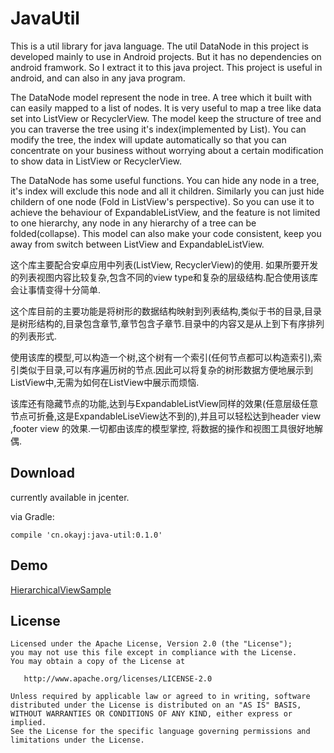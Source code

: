 # JavaUtil
This is a util library for java language.
The util DataNode in this project is developed mainly to use in Android projects. 
But it has no dependencies on android framwork. So I extract it to this java project.
This project is useful in android, and can also in any java program.

The DataNode model represent the node in tree. A tree which it built with can easily mapped to a list of nodes. It is very useful to map a tree like data set into ListView or RecyclerView.
The model keep the structure of tree and you can traverse the tree using it's index(implemented by List). You can modify the tree, the index will update automatically so that you can concentrate on your business without worrying about a certain modification to show data in ListView or RecyclerView.

The DataNode has some useful functions. You can hide any node in a tree, it's index will exclude this node and all it children. Similarly you can just hide childern of one node (Fold in ListView's perspective). So you can use it to achieve the behaviour of ExpandableListView, and the feature is not limited to one hierarchy, any node in any hierarchy of a tree can be folded(collapse).
This model can also make your code consistent, keep you away from switch between ListView and ExpandableListView.


这个库主要配合安卓应用中列表(ListView, RecyclerView)的使用. 如果所要开发的列表视图内容比较复杂,包含不同的view type和复杂的层级结构.配合使用该库会让事情变得十分简单.

这个库目前的主要功能是将树形的数据结构映射到列表结构,类似于书的目录,目录是树形结构的,目录包含章节,章节包含子章节.目录中的内容又是从上到下有序排列的列表形式.

使用该库的模型,可以构造一个树,这个树有一个索引(任何节点都可以构造索引),索引类似于目录,可以有序遍历树的节点.因此可以将复杂的树形数据方便地展示到ListView中,无需为如何在ListView中展示而烦恼.

该库还有隐藏节点的功能,达到与ExpandableListView同样的效果(任意层级任意节点可折叠,这是ExpandableLiseView达不到的),并且可以轻松达到header view ,footer view 的效果.一切都由该库的模型掌控, 将数据的操作和视图工具很好地解偶.

## Download
currently available in jcenter.

via Gradle:

    compile 'cn.okayj:java-util:0.1.0'

## Demo
[HierarchicalViewSample][1]

## License
    Licensed under the Apache License, Version 2.0 (the "License");
    you may not use this file except in compliance with the License.
    You may obtain a copy of the License at

       http://www.apache.org/licenses/LICENSE-2.0

    Unless required by applicable law or agreed to in writing, software
    distributed under the License is distributed on an "AS IS" BASIS,
    WITHOUT WARRANTIES OR CONDITIONS OF ANY KIND, either express or implied.
    See the License for the specific language governing permissions and
    limitations under the License.
    
[1]: https://github.com/jack-cook/HierarchicalViewSample